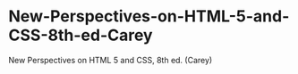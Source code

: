 # New-Perspectives-on-HTML-5-and-CSS-8th-ed-Carey
New Perspectives on HTML 5 and CSS, 8th ed. (Carey)
